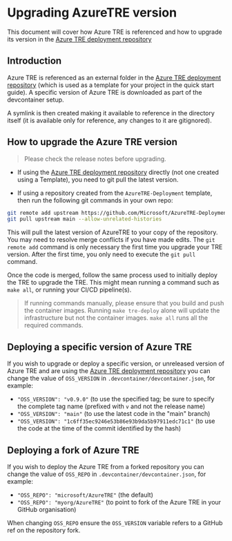 # Upgrading AzureTRE version

This document will cover how Azure TRE is referenced and how to upgrade its version in the [Azure TRE deployment repository](https://github.com/microsoft/AzureTRE-Deployment)

## Introduction

Azure TRE is referenced as an external folder in the [Azure TRE deployment repository](https://github.com/Microsoft/AzureTRE-Deployment) (which is used as a template for your project in the quick start guide). A specific version of Azure TRE is downloaded as part of the devcontainer setup.

A symlink is then created making it available to reference in the directory itself (it is available only for reference, any changes to it are gitignored).

## How to upgrade the Azure TRE version

> Please check the release notes before upgrading.

- If using the [Azure TRE deployment repository](https://github.com/microsoft/AzureTRE-Deployment) directly (not one created using a Template), you need to git pull the latest version.

- If using a repository created from the `AzureTRE-Deployment` template, then run the following git commands in your own repo:
```sh
git remote add upstream https://github.com/Microsoft/AzureTRE-Deployment
git pull upstream main --allow-unrelated-histories
```
This will pull the latest version of AzureTRE to your copy of the repository. You may need to resolve merge conflicts if you have made edits.
The `git remote add` command is only necessary the first time you upgrade your TRE version. After the first time, you only need to execute the `git pull` command.

Once the code is merged, follow the same process used to initially deploy the TRE to upgrade the TRE. This might mean running a command such as `make all`, or running your CI/CD pipeline(s).

> If running commands manually, please ensure that you build and push the container images. Running `make tre-deploy` alone will update the infrastructure but not the container images. `make all` runs all the required commands.

## Deploying a specific version of Azure TRE

If you wish to upgrade or deploy a specific version, or unreleased version of Azure TRE and are using the [Azure TRE deployment repository](https://github.com/Microsoft/AzureTRE-Deployment) you can change the value of `OSS_VERSION` in `.devcontainer/devcontainer.json`, for example:

- `"OSS_VERSION": "v0.9.0"` (to use the specified tag; be sure to specify the complete tag name (prefixed with `v` and not the release name)
- `"OSS_VERSION": "main"` (to use the latest code in the "main" branch)
- `"OSS_VERSION": "1c6ff35ec9246e53b86e93b9da5b97911edc71c1"` (to use the code at the time of the commit identified by the hash)

## Deploying a fork of Azure TRE

If you wish to deploy the Azure TRE from a forked repository you can change the value of `OSS_REPO` in `.devcontainer/devcontainer.json`, for example:

- `"OSS_REPO": "microsoft/AzureTRE"` (the default)
- `"OSS_REPO": "myorg/AzureTRE"` (to point to fork of the Azure TRE in your GitHub organisation)

When changing `OSS_REPO` ensure the `OSS_VERSION` variable refers to a GitHub ref on the repository fork.
